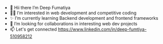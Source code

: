- 🙌 Hii there I’m Deep Fumatiya
- 👨‍💻 I’m interested in web development and competitive coding
- ✨ I’m currently learning Backend development and frontend frameworks
- 💞️ I’m looking for collaborations in interesting web dev projects
- 📫 Let's get connected https://www.linkedin.com/in/deep-fumtiya-510958212
<!---
DeepF02/DeepF02 is a ✨ special ✨ repository because its `README.md` (this file) appears on your GitHub profile.
You can click the Preview link to take a look at your changes.
--->
